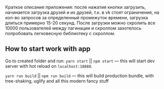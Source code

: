 Краткое описание приложения: после нажатия кнопки загрузить, начинается загрузка друзей и их друзей, т.к. в vk стоят ограничения, на кол-во запросов за определенный промежуток времени, загрузка длиться примерно 15-20 секунд. После загрузки можно скролить все 10000 пользователей между пагинации и скроллом захотелось попробовать легковесную библиотеку с скроллом.

## How to start work with app

Go to created folder and run:
`yarn start` || `npm start` — this will start dev server with hot reload on `localhost:10888`.

`yarn run build` || `npm run build` — this will build production bundle, with tree-shaking, uglify and all this modern fancy stuff

